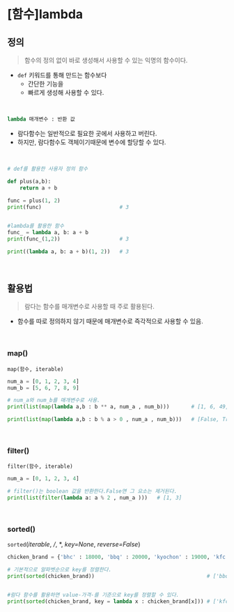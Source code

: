 # [함수]lambda 

## 정의

>  함수의 정의 없이 바로 생성해서 사용할 수 있는 익명의 함수이다. 

- `def` 키워드를 통해 만드는 함수보다
  - 간단한 기능을
  - 빠르게 생성해 사용할 수 있다. 

<br>

```python
lambda 매개변수 : 반환 값 
```

- 람다함수는 일반적으로 필요한 곳에서 사용하고 버린다.
- 하지만, 람다함수도 객체이기때문에 변수에 할당할 수 있다. 

<br>

```python
# def를 활용한 사용자 정의 함수

def plus(a,b):
    return a + b
    
func = plus(1, 2)
print(func)                         # 3


#lambda를 활용한 함수
func_ = lambda a, b: a + b
print(func_(1,2))                   # 3

print((lambda a, b: a + b)(1, 2))   # 3
```

<br>

## 활용법

> 람다는 함수를 매개변수로 사용할 때 주로 활용된다.

- 함수를 따로 정의하지 않기 때문에 매개변수로 즉각적으로 사용할 수 있음.

<br>

### map()

`map(함수, iterable)`

```python
num_a = [0, 1, 2, 3, 4]
num_b = [5, 6, 7, 8, 9]

# num_a와 num_b를 매개변수로 사용.
print(list(map(lambda a,b : b ** a, num_a , num_b)))       # [1, 6, 49, 512, 6561]

print(list(map(lambda a,b : b % a > 0 , num_a , num_b)))   # [False, True, True, True, True]
```

<br>

### filter()

`filter(함수, iterable)`

```python
num_a = [0, 1, 2, 3, 4]

# filter()는 boolean 값을 반환한다.False면 그 요소는 제거된다.
print(list(filter(lambda a: a % 2 , num_a )))   # [1, 3] 
```

<br>

### sorted()

`sorted`(*iterable*, */*, *, *key=None*, *reverse=False*) 

```python
chicken_brand = {'bhc' : 18000, 'bbq' : 20000, 'kyochon' : 19000, 'kfc' : 15000}

# 기본적으로 알파벳순으로 key를 정렬한다. 
print(sorted(chicken_brand))                                    # ['bbq', 'bhc', 'kfc', 'kyochon']


#람다 함수를 활용하면 value-가격-를 기준으로 key를 정렬할 수 있다.
print(sorted(chicken_brand, key = lambda x : chicken_brand[x])) # ['kfc', 'bhc', 'kyochon', 'bbq']

```

<br>